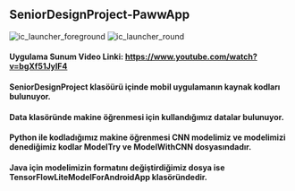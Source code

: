 ## SeniorDesignProject-PawwApp

![ic_launcher_foreground](https://github.com/iremuslu/SeniorDesignProject-PawwApp/assets/88425475/ae03fc0f-bbe5-4f09-ad1b-d459ec3ec45b)
![ic_launcher_round](https://github.com/iremuslu/SeniorDesignProject-PawwApp/assets/88425475/8a51f322-5d2b-4dc4-97db-87b05658dc6c)


#### Uygulama Sunum Video Linki: https://www.youtube.com/watch?v=bgXf51JylF4
#### SeniorDesignProject klasöürü içinde mobil uygulamanın kaynak kodları bulunuyor.
#### Data klasöründe makine öğrenmesi için kullandığımız datalar bulunuyor.
#### Python ile kodladığımız makine öğrenmesi CNN modelimiz ve modelimizi denediğimiz kodlar ModelTry ve ModelWithCNN dosyasındadır.
#### Java için modelimizin formatını değiştirdiğimiz dosya ise TensorFlowLiteModelForAndroidApp klasöründedir.

